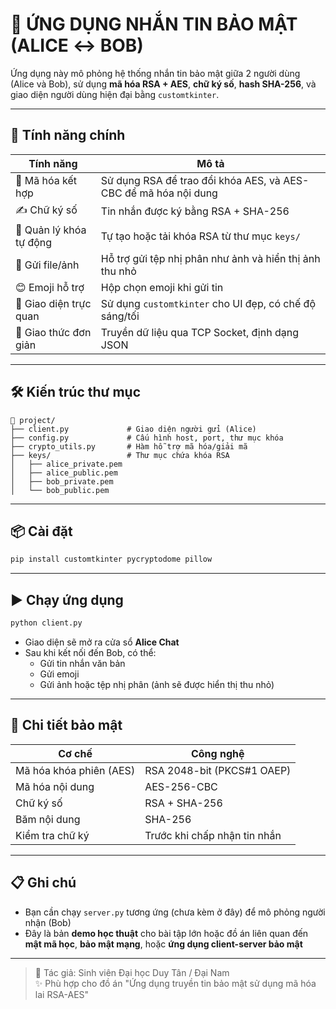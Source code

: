 
# 💬 ỨNG DỤNG NHẮN TIN BẢO MẬT (ALICE ↔ BOB)

Ứng dụng này mô phỏng hệ thống nhắn tin bảo mật giữa 2 người dùng (Alice và Bob), sử dụng **mã hóa RSA + AES**, **chữ ký số**, **hash SHA-256**, và giao diện người dùng hiện đại bằng `customtkinter`.

---

## 🧩 Tính năng chính

| Tính năng                  | Mô tả |
|---------------------------|-------|
| 🔐 Mã hóa kết hợp          | Sử dụng RSA để trao đổi khóa AES, và AES-CBC để mã hóa nội dung |
| ✍️ Chữ ký số               | Tin nhắn được ký bằng RSA + SHA-256 |
| 🔑 Quản lý khóa tự động    | Tự tạo hoặc tải khóa RSA từ thư mục `keys/` |
| 📄 Gửi file/ảnh            | Hỗ trợ gửi tệp nhị phân như ảnh và hiển thị ảnh thu nhỏ |
| 😊 Emoji hỗ trợ            | Hộp chọn emoji khi gửi tin |
| 💬 Giao diện trực quan     | Sử dụng `customtkinter` cho UI đẹp, có chế độ sáng/tối |
| 📜 Giao thức đơn giản      | Truyền dữ liệu qua TCP Socket, định dạng JSON |

---

## 🛠️ Kiến trúc thư mục

```
📁 project/
├── client.py             # Giao diện người gửi (Alice)
├── config.py             # Cấu hình host, port, thư mục khóa
├── crypto_utils.py       # Hàm hỗ trợ mã hóa/giải mã
├── keys/                 # Thư mục chứa khóa RSA
│   ├── alice_private.pem
│   ├── alice_public.pem
│   ├── bob_private.pem
│   └── bob_public.pem
```

---

## 📦 Cài đặt

```bash
pip install customtkinter pycryptodome pillow
```

---

## ▶️ Chạy ứng dụng

```bash
python client.py
```

- Giao diện sẽ mở ra cửa sổ **Alice Chat**
- Sau khi kết nối đến Bob, có thể:
  - Gửi tin nhắn văn bản
  - Gửi emoji
  - Gửi ảnh hoặc tệp nhị phân (ảnh sẽ được hiển thị thu nhỏ)

---

## 🔐 Chi tiết bảo mật

| Cơ chế | Công nghệ |
|--------|-----------|
| Mã hóa khóa phiên (AES) | RSA 2048-bit (PKCS#1 OAEP) |
| Mã hóa nội dung | AES-256-CBC |
| Chữ ký số | RSA + SHA-256 |
| Băm nội dung | SHA-256 |
| Kiểm tra chữ ký | Trước khi chấp nhận tin nhắn |

---

## 📋 Ghi chú

- Bạn cần chạy `server.py` tương ứng (chưa kèm ở đây) để mô phỏng người nhận (Bob)
- Đây là bản **demo học thuật** cho bài tập lớn hoặc đồ án liên quan đến **mật mã học**, **bảo mật mạng**, hoặc **ứng dụng client-server bảo mật**

---

> 🚀 Tác giả: Sinh viên Đại học Duy Tân / Đại Nam  
> ✨ Phù hợp cho đồ án "Ứng dụng truyền tin bảo mật sử dụng mã hóa lai RSA-AES"
